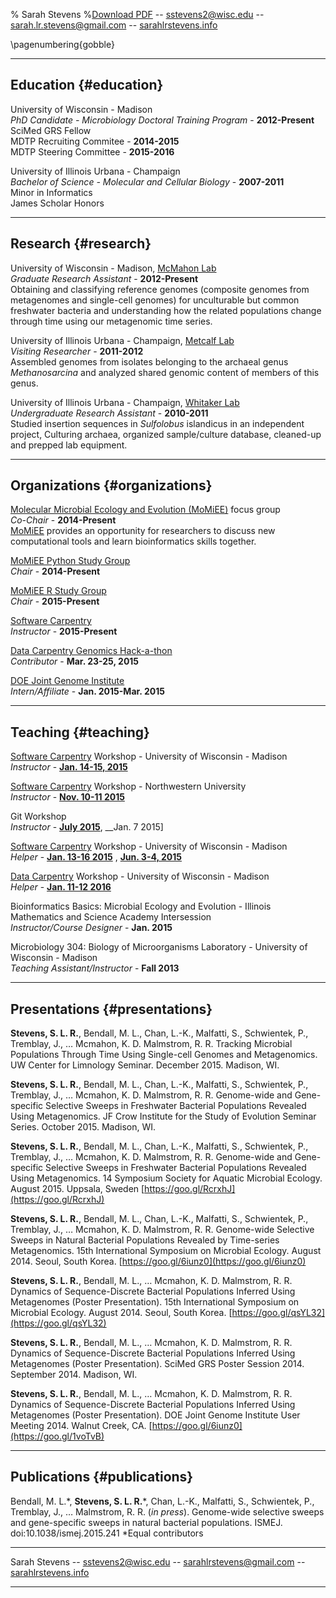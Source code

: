 % Sarah Stevens
%[Download PDF](https://github.com/sstevens2/markdown-resume/raw/sstevens_resume/sstevens_resume/sstevens_resume.pdf) -- sstevens2@wisc.edu -- sarah.lr.stevens@gmail.com -- [sarahlrstevens.info](sarahlrstevens.info)

\pagenumbering{gobble}

------

## Education {#education}

University of Wisconsin - Madison  
 *PhD Candidate - Microbiology Doctoral Training Program*  - __2012-Present__  
  SciMed GRS Fellow  
  MDTP Recruiting Commitee - __2014-2015__  
  MDTP Steering Committee - __2015-2016__  

University of Illinois Urbana - Champaign  
 *Bachelor of Science - Molecular and Cellular Biology*  - __2007-2011__  
  Minor in Informatics  
  James Scholar Honors

------

## Research {#research}
University of Wisconsin - Madison, [McMahon Lab](https://mcmahonlab.wisc.edu/)  
 *Graduate Research Assistant* - __2012-Present__  
  Obtaining and classifying reference genomes (composite genomes from metagenomes and single-cell genomes) for unculturable but common freshwater bacteria and understanding how the related populations change through time using our metagenomic time series.

University of Illinois Urbana - Champaign, [Metcalf Lab](https://mcb.illinois.edu/faculty/profile/metcalf/)  
 *Visiting Researcher* - __2011-2012__  
  Assembled genomes from isolates belonging to the archaeal genus _Methanosarcina_ and analyzed shared genomic content of members of this genus.

University of Illinois Urbana - Champaign, [Whitaker Lab](https://mcb.illinois.edu/faculty/profile/rwhitakr)  
 *Undergraduate Research Assistant* - __2010-2011__  
  Studied insertion sequences in _Sulfolobus_ islandicus in an independent project,
  Culturing archaea, organized sample/culture database, cleaned-up and prepped lab equipment.

------

## Organizations {#organizations}

[Molecular Microbial Ecology and Evolution (MoMiEE)](http://goo.gl/G62AaW) focus group  
 *Co-Chair* - __2014-Present__  
  [MoMiEE](http://goo.gl/G62AaW) provides an opportunity for researchers to discuss new computational tools and learn bioinformatics skills together.  

[MoMiEE Python Study Group](goo.gl/xizMoi)  
*Chair* - __2014-Present__  

[MoMiEE R Study Group](goo.gl/yRZ8GR)  
*Chair* - __2015-Present__  

[Software Carpentry](http://software-carpentry.org/)  
 *Instructor* - __2015-Present__  

[Data Carpentry Genomics Hack-a-thon](https://github.com/datacarpentry/genomics-hackathon)  
 *Contributor* - __Mar. 23-25, 2015__

[DOE Joint Genome Institute](http://jgi.doe.gov/)  
 *Intern/Affiliate* - __Jan. 2015-Mar. 2015__  

------

## Teaching  {#teaching}

[Software Carpentry](http://software-carpentry.org/) Workshop - University of Wisconsin - Madison  
 *Instructor* - [__Jan. 14-15, 2015__](http://uw-madison-aci.github.io/2016-01-14-uwmadison/)

[Software Carpentry](http://software-carpentry.org/) Workshop  - Northwestern University  
 *Instructor* - [__Nov. 10-11 2015__](http://xuf12.github.io/2015-11-10-northwesternu/)

Git Workshop  
 *Instructor* - [__July 2015__](https://github.com/McMahonLab/git_wksp/tree/2015-summer#mcmahon-lab-git-workshop), __Jan. 7 2015]  

[Software Carpentry](http://software-carpentry.org/) Workshop - University of Wisconsin - Madison  
 *Helper* - [__Jan. 13-16 2015__](https://github.com/UW-Madison-ACI/boot-camps/blob/2015-01-13/README.md) , [__Jun. 3-4, 2015__](https://github.com/UW-Madison-ACI/boot-camps/blob/2015-06-03/README.md)
 
[Data Carpentry](http://www.datacarpentry.org/) Workshop - University of Wisconsin - Madison  
 *Helper* - [__Jan. 11-12 2016__](http://uw-madison-aci.github.io/2016-01-11-uwmadison/)

Bioinformatics Basics: Microbial Ecology and Evolution - Illinois Mathematics and Science Academy Intersession  
 *Instructor/Course Designer* - __Jan. 2015__

Microbiology 304: Biology of Microorganisms Laboratory - University of Wisconsin - Madison  
 *Teaching Assistant/Instructor* - __Fall 2013__

------

## Presentations {#presentations}

  **Stevens, S. L. R.**, Bendall, M. L., Chan, L.-K., Malfatti, S., Schwientek, P., Tremblay, J., … Mcmahon, K. D. Malmstrom, R. R. Tracking Microbial Populations Through Time Using Single-cell Genomes and Metagenomics. UW Center for Limnology Seminar. December 2015. Madison, WI.

  **Stevens, S. L. R.**, Bendall, M. L., Chan, L.-K., Malfatti, S., Schwientek, P., Tremblay, J., … Mcmahon, K. D. Malmstrom, R. R. Genome-wide and Gene-specific Selective Sweeps in Freshwater Bacterial Populations Revealed Using Metagenomics. JF Crow Institute for the Study of Evolution Seminar Series. October 2015. Madison, WI.

  **Stevens, S. L. R.**, Bendall, M. L., Chan, L.-K., Malfatti, S., Schwientek, P., Tremblay, J., … Mcmahon, K. D. Malmstrom, R. R. Genome-wide and Gene-specific Selective Sweeps in Freshwater Bacterial Populations Revealed Using Metagenomics. 14 Symposium Society for Aquatic Microbial Ecology. August 2015. Uppsala, Sweden [https://goo.gl/RcrxhJ](https://goo.gl/RcrxhJ)

  **Stevens, S. L. R.**, Bendall, M. L., Chan, L.-K., Malfatti, S., Schwientek, P., Tremblay, J., … Mcmahon, K. D. Malmstrom, R. R. Genome-wide Selective Sweeps in Natural Bacterial Populations Revealed by Time-series Metagenomics. 15th International Symposium on Microbial Ecology. August 2014. Seoul, South Korea.  [https://goo.gl/6iunz0](https://goo.gl/6iunz0)  

  **Stevens, S. L. R.**, Bendall, M. L., … Mcmahon, K. D. Malmstrom, R. R. Dynamics of Sequence-Discrete Bacterial Populations Inferred Using Metagenomes (Poster Presentation). 15th International Symposium on Microbial Ecology. August 2014. Seoul, South Korea. [https://goo.gl/qsYL32](https://goo.gl/qsYL32)  

  **Stevens, S. L. R.**, Bendall, M. L., … Mcmahon, K. D. Malmstrom, R. R. Dynamics of Sequence-Discrete Bacterial Populations Inferred Using Metagenomes (Poster Presentation). SciMed GRS Poster Session 2014. September 2014. Madison, WI.

  **Stevens, S. L. R.**, Bendall, M. L., … Mcmahon, K. D. Malmstrom, R. R. Dynamics of Sequence-Discrete Bacterial Populations Inferred Using Metagenomes (Poster Presentation). DOE Joint Genome Institute User Meeting 2014. Walnut Creek, CA. [https://goo.gl/6iunz0](https://goo.gl/1voTvB)

------

## Publications {#publications}

  Bendall, M. L.\*, **Stevens, S. L. R.**\*, Chan, L.-K., Malfatti, S., Schwientek, P., Tremblay, J., … Malmstrom, R. R. (_in press_). Genome-wide selective sweeps and gene-specific sweeps in natural bacterial populations. ISMEJ. doi:10.1038/ismej.2015.241 \*Equal contributors 

------


Sarah Stevens -- sstevens2@wisc.edu -- sarahlrstevens@gmail.com -- [sarahlrstevens.info](sarahlrstevens.info)

------
